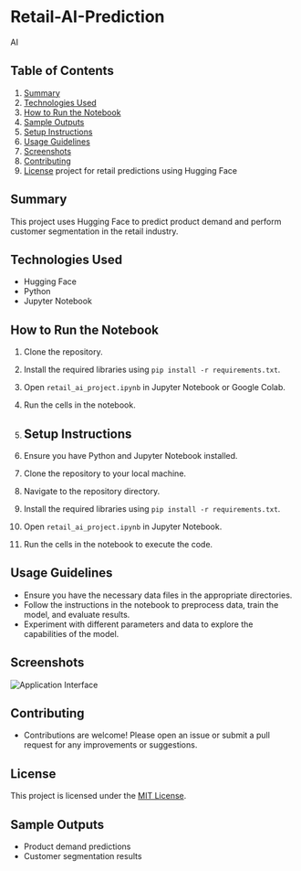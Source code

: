 # Retail-AI-Prediction
AI
## Table of Contents
1. [Summary](#summary)
2. [Technologies Used](#technologies-used)
3. [How to Run the Notebook](#how-to-run-the-notebook)
4. [Sample Outputs](#sample-outputs)
5. [Setup Instructions](#setup-instructions)
6. [Usage Guidelines](#usage-guidelines)
7. [Screenshots](#screenshots)
8. [Contributing](#contributing)
9. [License](#license)
project for retail predictions using Hugging Face

## Summary
This project uses Hugging Face to predict product demand and perform customer segmentation in the retail industry.

## Technologies Used
- Hugging Face
- Python
- Jupyter Notebook

## How to Run the Notebook
1. Clone the repository.
2. Install the required libraries using `pip install -r requirements.txt`.
3. Open `retail_ai_project.ipynb` in Jupyter Notebook or Google Colab.
4. Run the cells in the notebook.

5. ## Setup Instructions
1. Ensure you have Python and Jupyter Notebook installed.
2. Clone the repository to your local machine.
3. Navigate to the repository directory.
4. Install the required libraries using `pip install -r requirements.txt`.
5. Open `retail_ai_project.ipynb` in Jupyter Notebook.
6. Run the cells in the notebook to execute the code.

## Usage Guidelines
- Ensure you have the necessary data files in the appropriate directories.
- Follow the instructions in the notebook to preprocess data, train the model, and evaluate results.
- Experiment with different parameters and data to explore the capabilities of the model.


## Screenshots
![Application Interface](path_to_screenshot.png)


## Contributing
- Contributions are welcome! Please open an issue or submit a pull request for any improvements or suggestions.


## License
This project is licensed under the [MIT License](LICENSE).


## Sample Outputs
- Product demand predictions
- Customer segmentation results
